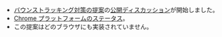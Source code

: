 - [バウンストラッキング対策の提案](https://github.com/privacycg/nav-tracking-mitigations/blob/main/bounce-tracking-explainer.md)の[公開ディスカッション](https://github.com/privacycg/nav-tracking-mitigations/issues/)が開始しました。
- [Chrome プラットフォームのステータス](https://chromestatus.com/feature/5705149616488448?context=myfeatures)。
- この提案はどのブラウザにも実装されていません。
